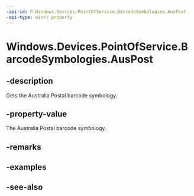 ----api-id: P:Windows.Devices.PointOfService.BarcodeSymbologies.AusPost
-api-type: winrt property
---<!-- Property syntaxpublic uint AusPost { get; }--># Windows.Devices.PointOfService.BarcodeSymbologies.AusPost## -descriptionGets the Australia Postal barcode symbology.## -property-valueThe Australia Postal barcode symbology.## -remarks## -examples## -see-also